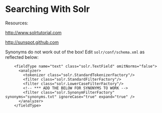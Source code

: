 # Searching With Solr

Resources:

http://www.solrtutorial.com

http://sunspot.github.com


Synonyms do not work out of the box!  Edit `solr/conf/schema.xml` as reflected below:

````
    <fieldType name="text" class="solr.TextField" omitNorms="false">
      <analyzer>
        <tokenizer class="solr.StandardTokenizerFactory"/>
        <filter class="solr.StandardFilterFactory"/>
        <filter class="solr.LowerCaseFilterFactory"/>
        <!-- *** ADD THE BELOW FOR SYNONYMS TO WORK -->
        <filter class="solr.SynonymFilterFactory" synonyms="synonyms.txt" ignoreCase="true" expand="true" />
      </analyzer>
    </fieldType>
````